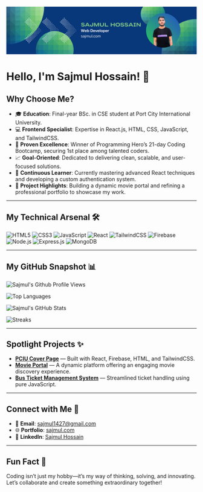 ![logo](https://github.com/SajmulHossain/SajmulHossain/blob/main/Blue,%20Green,%20and%20White%20Modern%20Tech%20Web%20Developer%20LinkedIn%20Banner.png?raw=true)


# Hello, I'm Sajmul Hossain! 🚀

## Why Choose Me?

- 🎓 **Education**: Final-year BSc. in CSE student at Port City International University.
- 💻 **Frontend Specialist**: Expertise in React.js, HTML, CSS, JavaScript, and TailwindCSS.
- 🌟 **Proven Excellence**: Winner of Programming Hero’s 21-day Coding Bootcamp, securing 1st place among talented coders.
- 📈 **Goal-Oriented**: Dedicated to delivering clean, scalable, and user-focused solutions.
- 🧠 **Continuous Learner**: Currently mastering advanced React techniques and developing a custom authentication system.
- 🎯 **Project Highlights**: Building a dynamic movie portal and refining a professional portfolio to showcase my work.

---

## My Technical Arsenal 🛠️

![HTML5](https://img.shields.io/badge/-HTML5-E34F26?style=flat-square&logo=html5&logoColor=white)
![CSS3](https://img.shields.io/badge/-CSS3-1572B6?style=flat-square&logo=css3&logoColor=white)
![JavaScript](https://img.shields.io/badge/-JavaScript-F7DF1E?style=flat-square&logo=javascript&logoColor=black)
![React](https://img.shields.io/badge/-React-61DAFB?style=flat-square&logo=react&logoColor=black)
![TailwindCSS](https://img.shields.io/badge/-TailwindCSS-38B2AC?style=flat-square&logo=tailwind-css&logoColor=white)
![Firebase](https://img.shields.io/badge/-Firebase-FFCA28?style=flat-square&logo=firebase&logoColor=black)
![Node.js](https://img.shields.io/badge/-Node.js-339933?style=flat-square&logo=node.js&logoColor=white)
![Express.js](https://img.shields.io/badge/-Express.js-000000?style=flat-square&logo=express&logoColor=white)
![MongoDB](https://img.shields.io/badge/-MongoDB-47A248?style=flat-square&logo=mongodb&logoColor=white)

---

## My GitHub Snapshot 📊

![Sajmul's Github Profile Views](https://komarev.com/ghpvc/?username=sajmulhossain&label=Profile%20views&color=0e75b6&style=flat) 

![Top Languages](https://github-readme-stats.vercel.app/api/top-langs/?username=sajmulhossain&layout=compact&theme=radical)

![Sajmul's GitHub Stats](https://github-readme-stats.vercel.app/api?username=sajmulhossain&show_icons=true&theme=radical)

![Streaks](https://github-readme-streak-stats.herokuapp.com/?user=sajmulhossain&)

---

## Spotlight Projects ✨

- **[PCIU Cover Page](https://github.com/sajmul/PCIU-Cover-Page)** — Built with React, Firebase, HTML, and TailwindCSS.
- **[Movie Portal](https://github.com/sajmul/movie-portal)** — A dynamic platform offering an engaging movie discovery experience.
- **[Bus Ticket Management System](https://github.com/sajmul/bus-ticket-management)** — Streamlined ticket handling using pure JavaScript.

---

## Connect with Me 🤝

- 📧 **Email**: [sajmul1427@gmail.com](mailto:sajmul1427@gmail.com)
- 🌐 **Portfolio**: [sajmul.com](https://sajmul.com)
- 💼 **LinkedIn**: [Sajmul Hossain](https://linkedin.com/in/sajmulhossain)

---

## Fun Fact 🌟

Coding isn’t just my hobby—it’s my way of thinking, solving, and innovating. Let’s collaborate and create something extraordinary together!
